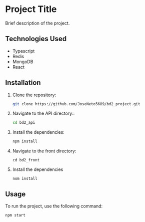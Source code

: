 # Project Title

Brief description of the project.

## Technologies Used

- Typescript
- Redis 
- MongoDB
- React

## Installation

1. Clone the repository:
    ```bash
    git clone https://github.com/JoseNeto5689/bd2_project.git
    ```
2. Navigate to the API directory::
    ```bash
    cd bd2_api
    ```
3. Install the dependencies:
    ```bash
    npm install
    ```
4. Navigate to the front directory:
    ```
    cd bd2_front
    ```
5. Install the dependencies
    ```
    nom install
    ```

## Usage

To run the project, use the following command:
```bash
npm start